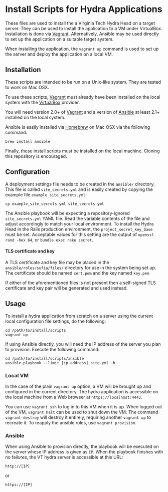 # Install Scripts for Hydra Applications

These files are used to install the a Virginia Tech Hydra Head on a target server. They can be used to install the application to a VM under VirtualBox. Installation is done via [Vagrant](https://www.vagrantup.com/). Alternatively, Ansible may be used directly to set up the application on a suitable target system.

When installing the  application, the `vagrant up` command is used to set up the server and deploy the application on a local VM.

## Installation

These scripts are intended to be run on a Unix-like system. They are tested to work on Mac OSX.

To use these scripts, [Vagrant](https://www.vagrantup.com/) must already have been installed on the local system with the [VirtualBox](http://www.virtualbox.org) provider.

You will need version 2.0+ of [Vagrant](https://vagrantup.com) and a version of  [Ansible](https://ansible.com) at least 2.1+ installed on the local system.

Ansible is easily installed via [Homebrew](http://brew.sh) on Mac OSX via the following command:

```
brew install ansible
```

Finally, these install scripts must be installed on the local machine. Cloning this repository is encouraged.

## Configuration


A deployment settings file needs to be created in the `ansible/` directory. This file is called `site_secrets.yml` and is easily created by copying the example file `example_site_secrets.yml`:

```
cp example_site_secrets.yml site_secrets.yml
```

The Ansible playbook will be expecting a repository-ignored `site_secrets.yml` YAML file. Read the variable contents of the file and adjust accordingly to match your local environment. To install the Hydra Head in the Rails production environment, the `project_secret_key_base` must be set. Acceptable values for this setting are the output of `openssl rand -hex 64`, or `bundle exec rake secret`.

#### TLS certificate and key

A TLS certificate and key file may be placed in the `ansible/roles/sufia/files/` directory for use in the system being set up. The certificate should be named `cert.pem` and the key named `key.pem`

If either of the aforementioned files is not present then a self-signed TLS certificate and key pair will be generated and used instead.

## Usage

To install a hydra application from scratch on a server using the current local configuration file settings, do the following:

```
cd /path/to/install/scripts
vagrant up
```

If using Ansible directly, you will need the IP address of the server you plan to provision. Execute the following command:

```
cd /path/to/install/scripts/ansible
ansible-playbook --limit [ip address] site.yml -b
```

### Local VM

In the case of the plain `vagrant up` option, a VM will be brought up and configured in the current directory. The hydra application is accessible on the local machine from a Web browser at `https://localhost:4443`.

You can use `vagrant ssh` to log in to this VM when it is up. When logged out of the VM, `vagrant halt` can be used to shut down the VM. The command `vagrant destroy` will destroy it entirely, requiring another `vagrant up` to recreate it. To reapply the ansible roles, use `vagrant provision`.

### Ansible

When using Ansible to provision directly, the playbook will be executed on the server whose IP address is given as `IP`. When the playbook finishes with no failures, the VT hydra server is accessible at this URL:

```
http://[IP]
```

or

```
https://[IP]
```
